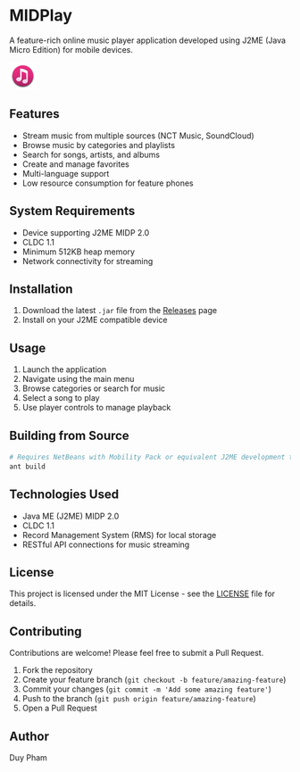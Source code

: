 # MIDPlay

A feature-rich online music player application developed using J2ME (Java Micro Edition) for mobile devices.

![AppIcon](/res/images/AppIcon.png)

## Features

- Stream music from multiple sources (NCT Music, SoundCloud)
- Browse music by categories and playlists
- Search for songs, artists, and albums
- Create and manage favorites
- Multi-language support
- Low resource consumption for feature phones

## System Requirements

- Device supporting J2ME MIDP 2.0
- CLDC 1.1
- Minimum 512KB heap memory
- Network connectivity for streaming

## Installation

1. Download the latest `.jar` file from the [Releases](https://github.com/phd051199/MIDPlay/releases) page
2. Install on your J2ME compatible device

## Usage

1. Launch the application
2. Navigate using the main menu
3. Browse categories or search for music
4. Select a song to play
5. Use player controls to manage playback

## Building from Source

```bash
# Requires NetBeans with Mobility Pack or equivalent J2ME development tools
ant build
```

## Technologies Used

- Java ME (J2ME) MIDP 2.0
- CLDC 1.1
- Record Management System (RMS) for local storage
- RESTful API connections for music streaming

## License

This project is licensed under the MIT License - see the [LICENSE](LICENSE) file for details.

## Contributing

Contributions are welcome! Please feel free to submit a Pull Request.

1. Fork the repository
2. Create your feature branch (`git checkout -b feature/amazing-feature`)
3. Commit your changes (`git commit -m 'Add some amazing feature'`)
4. Push to the branch (`git push origin feature/amazing-feature`)
5. Open a Pull Request

## Author

Duy Pham
